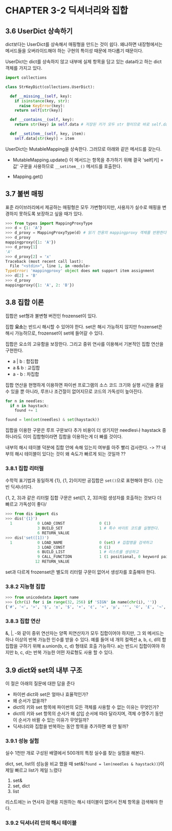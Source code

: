 # CHAPTER 3-2 딕셔너리와 집합

## 3.6 UserDict 상속하기

dict보다는 UserDict를 상속해서 매핑형을 만드는 것이 쉽다. 왜냐하면 내장형에서는 메서드들을 오버라이드해야 하는 구현의 특이성 때문에 까다롭기 때문이다.

UserDict는 dict를 상속하지 않고 내부에 실제 항목을 담고 있는 data라고 하는 dict 객체를 가지고 있다.

```python
import collections

class StrKeyDict(collections.UserDict):

  def __missing__(self, key):
    if isinstance(key, str):
      raise KeyError(key):
    return self[str(key)]

  def __contains__(self, key):
    return str(key) in self.data # 저장된 키가 모두 str 형이므로 바로 self.data에서 조회 가능하다.

  def __setitem__(self, key, item):
    self.data[str(key)] = item
```

UserDict는 MutableMapping을 상속한다.
그러므로 아래와 같은 메서드를 갖는다.

- MutableMapping.update()
  이 메서드는 항목을 추가하기 위해 결국 'self[키] = 값' 구문을 사용하므로 `__setitem__()` 메서드를 호출한다.

- Mapping.get()


## 3.7 불변 매핑

표준 라이브러리에서 제공하는 매핑형은 모두 가변형이지만, 사용자가 실수로 매핑을 변경하지 못하도록 보장하고 싶을 때가 있다.

```python
>>> from types import MappingProxyType
>>> d = {1: 'A'}
>>> d_proxy = MappingProxyType(d) # 읽기 전용의 mappingproxy 객체를 반환한다.
>>> d_proxy
mappingproxy({1: 'A'})
>>> d_proxy[1]
'A'
>>> d_proxy[2] = 'x'
Traceback (most recent call last):
  File "<stdin>", line 1, in <module>
TypeError: 'mappingproxy' object does not support item assignment
>>> d[2] = 'B'
>>> d_proxy
mappingproxy({1: 'A', 2: 'B'})
```

## 3.8 집합 이론

집합은 set형과 불변형 버전인 frozenset이 있다.

집합 **요소**는 반드시 해시할 수 있어야 한다. set은 해시 가능하지 않지만 frozenset은 해시 가능하므로, frozenset이 set에 들어갈 수 있다.

집합은 요소의 고유함을 보장한다. 그리고 중위 연사를 이용해서 기본적인 집합 연산을 구현한다.

- a | b : 합집합
- a & b : 교집합
- a - b : 차집합

집합 연산을 현명하게 이용하면 파이썬 프로그램의 소스 코드 크기와 실행 시간을 줄일 수 있을 뿐 아니라, 루프나 조건절이 없어지므로 코드의 가독성이 높아진다.

```python
for n in needles:
  if n in haystack:
    found += 1
```

```python
found = len(set(needles) & set(haystack))
```

집합을 이용한 구문은 루프 구문보다 추가 비용이 더 생기지만 needles나 haystack 중 하나라도 이미 집합형이라면 집합을 이용하는게 더 빠를 것이다.

내부의 해시 테이블 덕분에 집합 안에 속해 있는지 여부를 아주 빨리 검사한다. -> ?? 내부의 해시 테이블이 있다는 것이 왜 속도가 빠르게 되는 것일까 ??

### 3.8.1 집합 리터럴

수학적 표기법과 동일하게 {1}, {1, 2}이지만 공집합은 `set()`으로 표현해야 한다. `{}`는 빈 딕셔너리다.

{1, 2, 3}과 같은 리터럴 집합 구문은 set([1, 2, 3])처럼 생성자를 호출하는 것보다 더 빠르고 가독성이 좋다/

```python
>>> from dis import dis
>>> dis('{1}')
  1           0 LOAD_CONST               0 (1)
              3 BUILD_SET                1 # 특수 바이트 코드를 실행한다.
              6 RETURN_VALUE
>>> dis('set([1])')
  1           0 LOAD_NAME                0 (set) # 집합명을 검색하고
              3 LOAD_CONST               0 (1)
              6 BUILD_LIST               1 # 리스트를 생성하고
              9 CALL_FUNCTION            1 (1 positional, 0 keyword pair) # 리스트를 생성자에 전달하기 때문에 리터럴 구문보다 느리다. 
             12 RETURN_VALUE
```

set과 다르게 frozenset은 별도의 리터럴 구문이 없어서 생성자를 호출해야 한다.

### 3.8.2 지능형 집합

```python
>>> from unicodedata import name
>>> {chr(i) for i in range(32, 256) if 'SIGN' in name(chr(i), '')}
{'#', '<', '>', '§', '±', '$', '+', '¢', '¤', 'µ', '°', '©', '£', '¬', '=', '%', '¥', '®', '×', '÷', '¶'}
```

### 3.8.3 집합 연산

&, |, -와 같이 중위 연산자는 양쪽 피연산자가 모두 집합이어야 하지만, 그 외 메서드는 하나 이상의 반복 가능한 인수를 받을 수 있다. 예를 들어 네 개의 컬렉션 a, b, c, d의 합집합을 구하기 위해 a.union(b, c, d) 형태로 호출 가능하다. a는 반드시 집합이여야 하지만 b, c, d는 반복 가능한 어떤 자료형도 사용 할 수 있다.


## 3.9 dict와 set의 내부 구조

이 절은 아래의 질문에 대한 답을 준다

- 파이썬 dict와 set은 얼마나 효율적인가?
- 왜 순서가 없을까?
- dict의 키와 set 항목에 파이썬의 모든 객체를 사용할 수 없는 이유는 무엇인가?
- dict의 키와 set 항목의 순서가 왜 삽입 순서에 따라 달라지며, 객체 수명주기 동안 이 순서가 바뀔 수 있는 이유가 무엇일까?
- 딕셔너리와 집합을 반복하는 동안 항목을 추가하면 왜 안 될까?

### 3.9.1 성능 실험

실수 1천만 개로 구성된 배열에서 500개의 특정 실수를 찾는 실험을 해본다.

dict, set, list의 성능을 비교 했을 때 set&(`found = len(needles & haystack))`)이 제일 빠르고 list가 제일 느렸다

1. set&
2. set, dict
3. list

리스트에는 in 연사자 검색을 지원하는 해시 테이블이 없어서 전체 항목을 검색해야 한다.

### 3.9.2 딕셔너리 안의 해시 테이블

